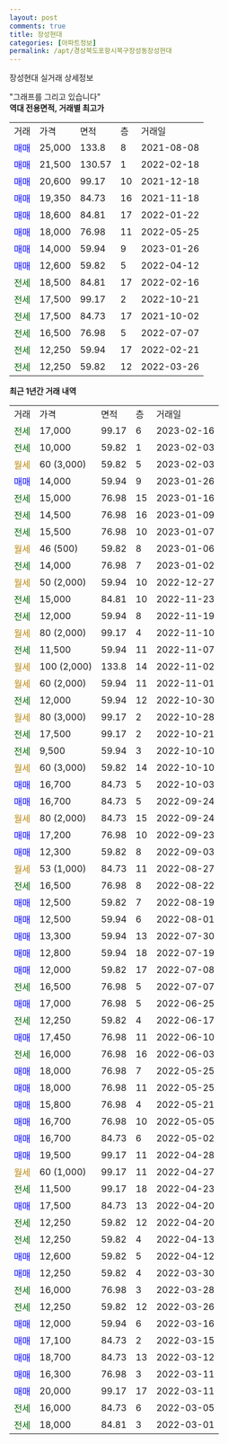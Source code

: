 ```yaml
---
layout: post
comments: true
title: 장성현대
categories: [아파트정보]
permalink: /apt/경상북도포항시북구장성동장성현대
---
```


장성현대 실거래 상세정보

<script type="text/javascript">
  google.charts.load('current', {'packages':['line', 'corechart']});
  google.charts.setOnLoadCallback(drawChart);

  function drawChart() {
    var data = new google.visualization.DataTable();
    data.addColumn('date', '거래일');
    data.addColumn('number', "매매");
    data.addColumn('number', "전세");
    data.addColumn('number', "전매");

    data.addRows([[new Date(Date.parse("2023-02-16")), null, 17000, null], [new Date(Date.parse("2023-02-03")), null, 10000, null], [new Date(Date.parse("2023-02-03")), null, null, null], [new Date(Date.parse("2023-01-26")), 14000, null, null], [new Date(Date.parse("2023-01-16")), null, 15000, null], [new Date(Date.parse("2023-01-09")), null, 14500, null], [new Date(Date.parse("2023-01-07")), null, 15500, null], [new Date(Date.parse("2023-01-06")), null, null, null], [new Date(Date.parse("2023-01-02")), null, 14000, null], [new Date(Date.parse("2022-12-27")), null, null, null], [new Date(Date.parse("2022-11-23")), null, 15000, null], [new Date(Date.parse("2022-11-19")), null, 12000, null], [new Date(Date.parse("2022-11-10")), null, null, null], [new Date(Date.parse("2022-11-07")), null, 11500, null], [new Date(Date.parse("2022-11-02")), null, null, null], [new Date(Date.parse("2022-11-01")), null, null, null], [new Date(Date.parse("2022-10-30")), null, 12000, null], [new Date(Date.parse("2022-10-28")), null, null, null], [new Date(Date.parse("2022-10-21")), null, 17500, null], [new Date(Date.parse("2022-10-10")), null, 9500, null], [new Date(Date.parse("2022-10-10")), null, null, null], [new Date(Date.parse("2022-10-03")), 16700, null, null], [new Date(Date.parse("2022-09-24")), 16700, null, null], [new Date(Date.parse("2022-09-24")), null, null, null], [new Date(Date.parse("2022-09-23")), 17200, null, null], [new Date(Date.parse("2022-09-03")), 12300, null, null], [new Date(Date.parse("2022-08-27")), null, null, null], [new Date(Date.parse("2022-08-22")), null, 16500, null], [new Date(Date.parse("2022-08-19")), 12500, null, null], [new Date(Date.parse("2022-08-01")), 12500, null, null], [new Date(Date.parse("2022-07-30")), 13300, null, null], [new Date(Date.parse("2022-07-19")), 12800, null, null], [new Date(Date.parse("2022-07-08")), 12000, null, null], [new Date(Date.parse("2022-07-07")), null, 16500, null], [new Date(Date.parse("2022-06-25")), 17000, null, null], [new Date(Date.parse("2022-06-17")), null, 12250, null], [new Date(Date.parse("2022-06-10")), 17450, null, null], [new Date(Date.parse("2022-06-03")), null, 16000, null], [new Date(Date.parse("2022-05-25")), 18000, null, null], [new Date(Date.parse("2022-05-25")), 18000, null, null], [new Date(Date.parse("2022-05-21")), 15800, null, null], [new Date(Date.parse("2022-05-05")), 16700, null, null], [new Date(Date.parse("2022-05-02")), 16700, null, null], [new Date(Date.parse("2022-04-28")), 19500, null, null], [new Date(Date.parse("2022-04-27")), null, null, null], [new Date(Date.parse("2022-04-23")), null, 11500, null], [new Date(Date.parse("2022-04-20")), 17500, null, null], [new Date(Date.parse("2022-04-20")), null, 12250, null], [new Date(Date.parse("2022-04-13")), null, 12250, null], [new Date(Date.parse("2022-04-12")), 12600, null, null], [new Date(Date.parse("2022-03-30")), 12250, null, null], [new Date(Date.parse("2022-03-28")), null, 16000, null], [new Date(Date.parse("2022-03-26")), null, 12250, null], [new Date(Date.parse("2022-03-16")), 12000, null, null], [new Date(Date.parse("2022-03-15")), 17100, null, null], [new Date(Date.parse("2022-03-12")), 18700, null, null], [new Date(Date.parse("2022-03-11")), 16300, null, null], [new Date(Date.parse("2022-03-11")), 20000, null, null], [new Date(Date.parse("2022-03-05")), null, 16000, null], [new Date(Date.parse("2022-03-01")), null, 18000, null]]);

    var options = {
      hAxis: {
        format: 'yyyy/MM/dd'
      },    
      lineWidth: 0,
      pointsVisible: true,    
      title: '최근 1년간 유형별 실거래가 분포',
      legend: { position: 'bottom' }
    };

    var formatter = new google.visualization.NumberFormat({pattern:'###,###'} );
    formatter.format(data, 1);
    formatter.format(data, 2);
    
    setTimeout(function() {
        var chart = new google.visualization.LineChart(document.getElementById('columnchart_material'));
        chart.draw(data, (options));
        document.getElementById('loading').style.display = 'none';
    }, 200);
  }
</script>


<div id="loading" style="z-index:20; display: block; margin-left: 0px">"그래프를 그리고 있습니다"</div>
<div id="columnchart_material" style="width: 95%; margin-left: 0px; display: block"></div>
<!-- contents start -->
<b>역대 전용면적, 거래별 최고가</b>
<table class="sortable">
    <tr>
      <td>거래</td>
      <td>가격</td>
      <td>면적</td>
      <td>층</td>
      <td>거래일</td>
    </tr>
        <tr>
          <td><a style="color: blue">매매</a></td>
          <td>25,000</td>
          <td>133.8</td>
          <td>8</td>
          <td>2021-08-08</td>
        </tr>            <tr>
          <td><a style="color: blue">매매</a></td>
          <td>21,500</td>
          <td>130.57</td>
          <td>1</td>
          <td>2022-02-18</td>
        </tr>            <tr>
          <td><a style="color: blue">매매</a></td>
          <td>20,600</td>
          <td>99.17</td>
          <td>10</td>
          <td>2021-12-18</td>
        </tr>            <tr>
          <td><a style="color: blue">매매</a></td>
          <td>19,350</td>
          <td>84.73</td>
          <td>16</td>
          <td>2021-11-18</td>
        </tr>            <tr>
          <td><a style="color: blue">매매</a></td>
          <td>18,600</td>
          <td>84.81</td>
          <td>17</td>
          <td>2022-01-22</td>
        </tr>            <tr>
          <td><a style="color: blue">매매</a></td>
          <td>18,000</td>
          <td>76.98</td>
          <td>11</td>
          <td>2022-05-25</td>
        </tr>            <tr>
          <td><a style="color: blue">매매</a></td>
          <td>14,000</td>
          <td>59.94</td>
          <td>9</td>
          <td>2023-01-26</td>
        </tr>            <tr>
          <td><a style="color: blue">매매</a></td>
          <td>12,600</td>
          <td>59.82</td>
          <td>5</td>
          <td>2022-04-12</td>
        </tr>        
        <tr>
              <td><a style="color: darkgreen">전세</a></td>
              <td>18,500</td>
              <td>84.81</td>
              <td>17</td>
              <td>2022-02-16</td>
            </tr>            <tr>
              <td><a style="color: darkgreen">전세</a></td>
              <td>17,500</td>
              <td>99.17</td>
              <td>2</td>
              <td>2022-10-21</td>
            </tr>            <tr>
              <td><a style="color: darkgreen">전세</a></td>
              <td>17,500</td>
              <td>84.73</td>
              <td>17</td>
              <td>2021-10-02</td>
            </tr>            <tr>
              <td><a style="color: darkgreen">전세</a></td>
              <td>16,500</td>
              <td>76.98</td>
              <td>5</td>
              <td>2022-07-07</td>
            </tr>            <tr>
              <td><a style="color: darkgreen">전세</a></td>
              <td>12,250</td>
              <td>59.94</td>
              <td>17</td>
              <td>2022-02-21</td>
            </tr>            <tr>
              <td><a style="color: darkgreen">전세</a></td>
              <td>12,250</td>
              <td>59.82</td>
              <td>12</td>
              <td>2022-03-26</td>
            </tr>        
    
</table>

<b>최근 1년간 거래 내역</b>

<table class="sortable">
    <tr>
      <td>거래</td>
      <td>가격</td>
      <td>면적</td>
      <td>층</td>
      <td>거래일</td>
    </tr>
    <tr>
      <td><a style="color: darkgreen">전세</a></td>
      <td>17,000</td>
      <td>99.17</td>
      <td>6</td>
      <td>2023-02-16</td>
    </tr>          <tr>
      <td><a style="color: darkgreen">전세</a></td>
      <td>10,000</td>
      <td>59.82</td>
      <td>1</td>
      <td>2023-02-03</td>
    </tr>          <tr>
      <td><a style="color: darkgoldenrod">월세</a></td>
      <td>60 (3,000)</td>
      <td>59.82</td>
      <td>5</td>
      <td>2023-02-03</td>
    </tr>          <tr>
      <td><a style="color: blue">매매</a></td>
      <td>14,000</td>
      <td>59.94</td>
      <td>9</td>
      <td>2023-01-26</td>
    </tr>          <tr>
      <td><a style="color: darkgreen">전세</a></td>
      <td>15,000</td>
      <td>76.98</td>
      <td>15</td>
      <td>2023-01-16</td>
    </tr>          <tr>
      <td><a style="color: darkgreen">전세</a></td>
      <td>14,500</td>
      <td>76.98</td>
      <td>16</td>
      <td>2023-01-09</td>
    </tr>          <tr>
      <td><a style="color: darkgreen">전세</a></td>
      <td>15,500</td>
      <td>76.98</td>
      <td>10</td>
      <td>2023-01-07</td>
    </tr>          <tr>
      <td><a style="color: darkgoldenrod">월세</a></td>
      <td>46 (500)</td>
      <td>59.82</td>
      <td>8</td>
      <td>2023-01-06</td>
    </tr>          <tr>
      <td><a style="color: darkgreen">전세</a></td>
      <td>14,000</td>
      <td>76.98</td>
      <td>7</td>
      <td>2023-01-02</td>
    </tr>          <tr>
      <td><a style="color: darkgoldenrod">월세</a></td>
      <td>50 (2,000)</td>
      <td>59.94</td>
      <td>10</td>
      <td>2022-12-27</td>
    </tr>          <tr>
      <td><a style="color: darkgreen">전세</a></td>
      <td>15,000</td>
      <td>84.81</td>
      <td>10</td>
      <td>2022-11-23</td>
    </tr>          <tr>
      <td><a style="color: darkgreen">전세</a></td>
      <td>12,000</td>
      <td>59.94</td>
      <td>8</td>
      <td>2022-11-19</td>
    </tr>          <tr>
      <td><a style="color: darkgoldenrod">월세</a></td>
      <td>80 (2,000)</td>
      <td>99.17</td>
      <td>4</td>
      <td>2022-11-10</td>
    </tr>          <tr>
      <td><a style="color: darkgreen">전세</a></td>
      <td>11,500</td>
      <td>59.94</td>
      <td>11</td>
      <td>2022-11-07</td>
    </tr>          <tr>
      <td><a style="color: darkgoldenrod">월세</a></td>
      <td>100 (2,000)</td>
      <td>133.8</td>
      <td>14</td>
      <td>2022-11-02</td>
    </tr>          <tr>
      <td><a style="color: darkgoldenrod">월세</a></td>
      <td>60 (2,000)</td>
      <td>59.94</td>
      <td>11</td>
      <td>2022-11-01</td>
    </tr>          <tr>
      <td><a style="color: darkgreen">전세</a></td>
      <td>12,000</td>
      <td>59.94</td>
      <td>12</td>
      <td>2022-10-30</td>
    </tr>          <tr>
      <td><a style="color: darkgoldenrod">월세</a></td>
      <td>80 (3,000)</td>
      <td>99.17</td>
      <td>2</td>
      <td>2022-10-28</td>
    </tr>          <tr>
      <td><a style="color: darkgreen">전세</a></td>
      <td>17,500</td>
      <td>99.17</td>
      <td>2</td>
      <td>2022-10-21</td>
    </tr>          <tr>
      <td><a style="color: darkgreen">전세</a></td>
      <td>9,500</td>
      <td>59.94</td>
      <td>3</td>
      <td>2022-10-10</td>
    </tr>          <tr>
      <td><a style="color: darkgoldenrod">월세</a></td>
      <td>60 (3,000)</td>
      <td>59.82</td>
      <td>14</td>
      <td>2022-10-10</td>
    </tr>          <tr>
      <td><a style="color: blue">매매</a></td>
      <td>16,700</td>
      <td>84.73</td>
      <td>5</td>
      <td>2022-10-03</td>
    </tr>          <tr>
      <td><a style="color: blue">매매</a></td>
      <td>16,700</td>
      <td>84.73</td>
      <td>5</td>
      <td>2022-09-24</td>
    </tr>          <tr>
      <td><a style="color: darkgoldenrod">월세</a></td>
      <td>80 (2,000)</td>
      <td>84.73</td>
      <td>15</td>
      <td>2022-09-24</td>
    </tr>          <tr>
      <td><a style="color: blue">매매</a></td>
      <td>17,200</td>
      <td>76.98</td>
      <td>10</td>
      <td>2022-09-23</td>
    </tr>          <tr>
      <td><a style="color: blue">매매</a></td>
      <td>12,300</td>
      <td>59.82</td>
      <td>8</td>
      <td>2022-09-03</td>
    </tr>          <tr>
      <td><a style="color: darkgoldenrod">월세</a></td>
      <td>53 (1,000)</td>
      <td>84.73</td>
      <td>11</td>
      <td>2022-08-27</td>
    </tr>          <tr>
      <td><a style="color: darkgreen">전세</a></td>
      <td>16,500</td>
      <td>76.98</td>
      <td>8</td>
      <td>2022-08-22</td>
    </tr>          <tr>
      <td><a style="color: blue">매매</a></td>
      <td>12,500</td>
      <td>59.82</td>
      <td>7</td>
      <td>2022-08-19</td>
    </tr>          <tr>
      <td><a style="color: blue">매매</a></td>
      <td>12,500</td>
      <td>59.94</td>
      <td>6</td>
      <td>2022-08-01</td>
    </tr>          <tr>
      <td><a style="color: blue">매매</a></td>
      <td>13,300</td>
      <td>59.94</td>
      <td>13</td>
      <td>2022-07-30</td>
    </tr>          <tr>
      <td><a style="color: blue">매매</a></td>
      <td>12,800</td>
      <td>59.94</td>
      <td>18</td>
      <td>2022-07-19</td>
    </tr>          <tr>
      <td><a style="color: blue">매매</a></td>
      <td>12,000</td>
      <td>59.82</td>
      <td>17</td>
      <td>2022-07-08</td>
    </tr>          <tr>
      <td><a style="color: darkgreen">전세</a></td>
      <td>16,500</td>
      <td>76.98</td>
      <td>5</td>
      <td>2022-07-07</td>
    </tr>          <tr>
      <td><a style="color: blue">매매</a></td>
      <td>17,000</td>
      <td>76.98</td>
      <td>5</td>
      <td>2022-06-25</td>
    </tr>          <tr>
      <td><a style="color: darkgreen">전세</a></td>
      <td>12,250</td>
      <td>59.82</td>
      <td>4</td>
      <td>2022-06-17</td>
    </tr>          <tr>
      <td><a style="color: blue">매매</a></td>
      <td>17,450</td>
      <td>76.98</td>
      <td>11</td>
      <td>2022-06-10</td>
    </tr>          <tr>
      <td><a style="color: darkgreen">전세</a></td>
      <td>16,000</td>
      <td>76.98</td>
      <td>16</td>
      <td>2022-06-03</td>
    </tr>          <tr>
      <td><a style="color: blue">매매</a></td>
      <td>18,000</td>
      <td>76.98</td>
      <td>7</td>
      <td>2022-05-25</td>
    </tr>          <tr>
      <td><a style="color: blue">매매</a></td>
      <td>18,000</td>
      <td>76.98</td>
      <td>11</td>
      <td>2022-05-25</td>
    </tr>          <tr>
      <td><a style="color: blue">매매</a></td>
      <td>15,800</td>
      <td>76.98</td>
      <td>4</td>
      <td>2022-05-21</td>
    </tr>          <tr>
      <td><a style="color: blue">매매</a></td>
      <td>16,700</td>
      <td>76.98</td>
      <td>10</td>
      <td>2022-05-05</td>
    </tr>          <tr>
      <td><a style="color: blue">매매</a></td>
      <td>16,700</td>
      <td>84.73</td>
      <td>6</td>
      <td>2022-05-02</td>
    </tr>          <tr>
      <td><a style="color: blue">매매</a></td>
      <td>19,500</td>
      <td>99.17</td>
      <td>11</td>
      <td>2022-04-28</td>
    </tr>          <tr>
      <td><a style="color: darkgoldenrod">월세</a></td>
      <td>60 (1,000)</td>
      <td>99.17</td>
      <td>11</td>
      <td>2022-04-27</td>
    </tr>          <tr>
      <td><a style="color: darkgreen">전세</a></td>
      <td>11,500</td>
      <td>99.17</td>
      <td>18</td>
      <td>2022-04-23</td>
    </tr>          <tr>
      <td><a style="color: blue">매매</a></td>
      <td>17,500</td>
      <td>84.73</td>
      <td>13</td>
      <td>2022-04-20</td>
    </tr>          <tr>
      <td><a style="color: darkgreen">전세</a></td>
      <td>12,250</td>
      <td>59.82</td>
      <td>12</td>
      <td>2022-04-20</td>
    </tr>          <tr>
      <td><a style="color: darkgreen">전세</a></td>
      <td>12,250</td>
      <td>59.82</td>
      <td>4</td>
      <td>2022-04-13</td>
    </tr>          <tr>
      <td><a style="color: blue">매매</a></td>
      <td>12,600</td>
      <td>59.82</td>
      <td>5</td>
      <td>2022-04-12</td>
    </tr>          <tr>
      <td><a style="color: blue">매매</a></td>
      <td>12,250</td>
      <td>59.82</td>
      <td>4</td>
      <td>2022-03-30</td>
    </tr>          <tr>
      <td><a style="color: darkgreen">전세</a></td>
      <td>16,000</td>
      <td>76.98</td>
      <td>3</td>
      <td>2022-03-28</td>
    </tr>          <tr>
      <td><a style="color: darkgreen">전세</a></td>
      <td>12,250</td>
      <td>59.82</td>
      <td>12</td>
      <td>2022-03-26</td>
    </tr>          <tr>
      <td><a style="color: blue">매매</a></td>
      <td>12,000</td>
      <td>59.94</td>
      <td>6</td>
      <td>2022-03-16</td>
    </tr>          <tr>
      <td><a style="color: blue">매매</a></td>
      <td>17,100</td>
      <td>84.73</td>
      <td>2</td>
      <td>2022-03-15</td>
    </tr>          <tr>
      <td><a style="color: blue">매매</a></td>
      <td>18,700</td>
      <td>84.73</td>
      <td>13</td>
      <td>2022-03-12</td>
    </tr>          <tr>
      <td><a style="color: blue">매매</a></td>
      <td>16,300</td>
      <td>76.98</td>
      <td>3</td>
      <td>2022-03-11</td>
    </tr>          <tr>
      <td><a style="color: blue">매매</a></td>
      <td>20,000</td>
      <td>99.17</td>
      <td>17</td>
      <td>2022-03-11</td>
    </tr>          <tr>
      <td><a style="color: darkgreen">전세</a></td>
      <td>16,000</td>
      <td>84.73</td>
      <td>6</td>
      <td>2022-03-05</td>
    </tr>          <tr>
      <td><a style="color: darkgreen">전세</a></td>
      <td>18,000</td>
      <td>84.81</td>
      <td>3</td>
      <td>2022-03-01</td>
    </tr>      </table>
<!-- contents end -->    

